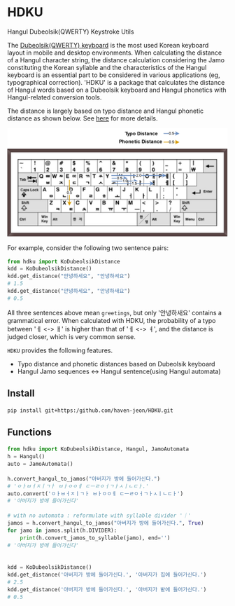# HDKU

Hangul Dubeolsik(QWERTY) Keystroke Utils

The [Dubeolsik(QWERTY) keyboard](https://en.wikipedia.org/wiki/Keyboard_layout#Dubeolsik) is the most used Korean keyboard layout in mobile and desktop environments. When calculating the distance of a Hangul character string, the distance calculation considering the Jamo constituting the Korean syllable and the characteristics of the Hangul keyboard is an essential part to be considered in various applications (eg, typographical correction). 'HDKU' is a package that calculates the distance of Hangul words based on a Dubeolsik keyboard and Hangul phonetics with Hangul-related conversion tools.

The distance is largely based on typo distance and Hangul phonetic distance as shown below. See [here](hdku/ko_levenstein_distance.py) for more details.

<img src="hdku.png" alt="" style="width:700px;"/>

For example, consider the following two sentence pairs:

```python
from hdku import KoDubeolsikDistance
kdd = KoDubeolsikDistance()
kdd.get_distance("안녕하세요", "안녕하셔요")
# 1.5
kdd.get_distance("안녕하세요", "안녕하새요")
# 0.5
```

All three sentences above mean `greetings`, but only '안녕하새요' contains a grammatical error.
When calculated with HDKU, the probability of a typo between 'ㅔ <-> ㅐ' is higher than that of 'ㅔ <-> ㅕ', ​​and the distance is judged closer, which is very common sense.

`HDKU` provides the following features.

- Typo distance and phonetic distances based on Dubeolsik keyboard
- Hangul Jamo sequences <-> Hangul sentence(using Hangul automata)

## Install

```bash
pip install git+https:/github.com/haven-jeon/HDKU.git
```

## Functions

```python
from hdku import KoDubeolsikDistance, Hangul, JamoAutomata
h = Hangul()
auto = JamoAutomata()

h.convert_hangul_to_jamos("아버지가 방에 들어가신다.")
# 'ㅇㅏㅂㅓㅈㅣㄱㅏ ㅂㅏㅇㅇㅔ ㄷㅡㄹㅇㅓㄱㅏㅅㅣㄴㄷㅏ.'
auto.convert('ㅇㅏㅂㅓㅈㅣㄱㅏ ㅂㅏㅇㅇㅔ ㄷㅡㄹㅇㅓㄱㅏㅅㅣㄴㄷㅏ')
# '아버지가 방에 들어가신다'

# with no automata : reformulate with syllable divider '｜'  
jamos = h.convert_hangul_to_jamos("아버지가 방에 들어가신다.", True)
for jamo in jamos.split(h.DIVIDER):
    print(h.convert_jamos_to_syllable(jamo), end='')
# '아버지가 방에 들어가신다'


kdd = KoDubeolsikDistance()
kdd.get_distance('아버지가 방에 들어가신다.', '아버지가 집에 들어가신다.')
# 2.5
kdd.get_distance('아버지가 방에 들어가신다.', '아버지가 밭에 들어가신다.')
# 0.5
```
